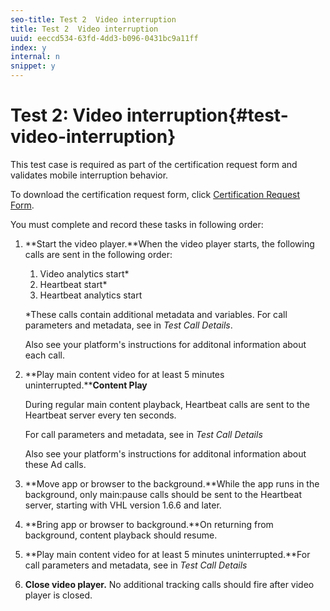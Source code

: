 ```yaml
---
seo-title: Test 2  Video interruption
title: Test 2  Video interruption
uuid: eeccd534-63fd-4dd3-b096-0431bc9a11ff
index: y
internal: n
snippet: y
---
```


# Test 2: Video interruption{#test-video-interruption}

This test case is required as part of the certification request form and validates mobile interruption behavior.

To download the certification request form, click [Certification Request Form](cert_req_form_nielsen.docx).

You must complete and record these tasks in following order:

1. **Start the video player.**When the video player starts, the following calls are sent in the following order:

    1. Video analytics start&#42; 
    1. Heartbeat start&#42; 
    1. Heartbeat analytics start

   &#42;These calls contain additional metadata and variables. For call parameters and metadata, see [](../../sdk-implement/validation/test-call-details.md#section_qts_xff_f2b) in *Test Call Details*.

   Also see your platform's [](../../nielsen-partnership/dcr-impl/dcr-impl.md) instructions for additonal information about each call. 

1. **Play main content video for at least 5 minutes uninterrupted.****Content Play**

   During regular main content playback, Heartbeat calls are sent to the Heartbeat server every ten seconds.

   For call parameters and metadata, see [](../../sdk-implement/validation/test-call-details.md#section_u1l_1gf_f2b) in *Test Call Details*

   Also see your platform's [](implement.md) instructions for additonal information about these Ad calls.

1. **Move app or browser to the background.**While the app runs in the background, only main:pause calls should be sent to the Heartbeat server, starting with VHL version 1.6.6 and later. 

1. **Bring app or browser to background.**On returning from background, content playback should resume. 

1. **Play main content video for at least 5 minutes uninterrupted.**For call parameters and metadata, see [](../../sdk-implement/validation/test-call-details.md#section_u1l_1gf_f2b) in *Test Call Details*

1. **Close video player.** No additional tracking calls should fire after video player is closed.

